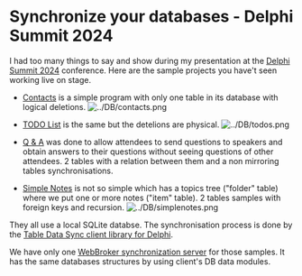 # Synchronize your databases - Delphi Summit 2024

I had too many things to say and show during my presentation at the [Delphi Summit 2024](https://delphisummit.com/) conference. Here are the sample projects you have't seen working live on stage.

* [Contacts](Contacts/) is a simple program with only one table in its database with logical deletions.
![../DB/contacts.png]()

* [TODO List](TODOList/) is the same but the detelions are physical.
![../DB/todos.png]()

* [Q & A](QandA/) was done to allow attendees to send questions to speakers and obtain answers to their questions without seeing questions of other attendees. 2 tables with a relation between them and a non mirroring tables synchronisations.

* [Simple Notes](SimpleNotes/) is not so simple which has a topics tree ("folder" table) where we put one or more notes ("item" table). 2 tables samples with foreign keys and recursion.
![../DB/simplenotes.png]()

They all use a local SQLite databse. The synchronisation process is done by the [Table Data Sync client library for Delphi](https://github.com/DeveloppeurPascal/TableDataSync4Delphi).

We have only one [WebBroker synchronization server](DBServer/) for those samples. It has the same databases structures by using client's DB data modules.

